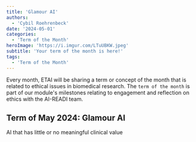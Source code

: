 ```yaml
---
title: 'Glamour AI'
authors:
  - 'Cybil Roehrenbeck'
date: '2024-05-01'
categories:
  - 'Term of the Month'
heroImage: 'https://i.imgur.com/LTuUBKW.jpeg'
subtitle: 'Your term of the month is here!'
tags:
  - 'Term of the Month'
---
```


Every month, ETAI will be sharing a term or concept of the month that is related to ethical issues in biomedical research. The `term of the month` is part of our module's milestones relating to engagement and reflection on ethics with the AI-READI team.

## Term of May 2024: Glamour AI

AI that has little or no meaningful clinical value
